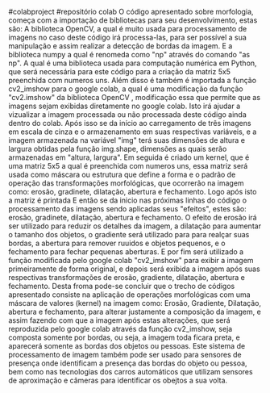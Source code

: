 #colabproject
#repositório colab
O código apresentado sobre morfologia, começa com a importação de bibliotecas para seu desenvolvimento, estas são: 
A biblioteca OpenCV, a qual é muito usada para processamento de imagens no caso deste código irá processa-las, para ser possível a sua manipulação e assim realizar a detecção de bordas da imagem.
E a biblioteca numpy a qual é renomeda como "np" através do comando "as np". A qual  é uma biblioteca usada para computação numérica em Python, que será necessária para este código para a criação da matriz 5x5 preenchida com numeros uns. 
Além disso é também é importada a função cv2_imshow para o google colab, a qual é uma modificação da função "cv2.imshow" da biblioteca OpenCV , modificação essa que permite que as imagens sejam exibidas diretamente no google colab. Isto irá ajudar a vizualizar a imagem processada ou não processada deste código ainda dentro do colab.
Após isso se da início ao carregamento de três imagens em escala de cinza e o armazenamento em suas respectivas variáveis, e a imagem armazenada na variável "img" terá suas dimensões de altura e largura obtidas pela função img.shape, dimensões as quais serão armazenadas em "altura, largura". 
Em seguida é criado um kernel, que é uma matriz 5x5 a qual é preenchida com numeros uns, essa matriz será usada como máscara ou estrutura que define a forma e o padrão de operação das transformações morfológicas, que ocorrerão na imagem como: erosão, gradinete,  dilatação, abertura e fechamento. Logo após isto a matriz é printada 
E então se da inicio nas próximas linhas do código o processamento das imagens sendo aplicadas seus "efeitos", estes são: erosão, gradinete,  dilatação, abertura e fechamento. 
O efeito de erosão irá ser utilizado para reduzir os detalhes da imagem, a dilatação para aumentar o tamanho dos objetos, o gradiente será utilizado para para realçar suas bordas, a abertura para remover ruuidos e objetos pequenos, e o fechamento para fechar pequenas aberturas.
E por fim será utilizado a função modificada pelo google colab "cv2_imshow" para exibir a imagem primeiramente de forma original, e depois será exibida a imagem após suas respectivas transformações de erosão, gradiente, dilatação, abertura e fechamento.
Desta froma pode-se concluir que o trecho de códigos apresentado consiste na aplicação de operações morfológicas com uma máscara de valores (kernel) na imagem como: Erosão, Gradiente, Dilatação, abertura e fechamento, para alterar justamente a composição da imagem, e assim fazendo com que a imagem após estas alterações, que será reproduzida pelo google colab através da função cv2_imshow, seja composta somente por bordas, ou seja, a imagem toda ficara preta, e aparecerá somente as bordas dos objetos ou pessoas. 
Este sistema de processamento de imagem também pode ser usado para sensores de presença onde identificam a presença das bordas do objeto ou pessoa, bem como nas tecnologias dos carros automáticos que utilizam sensores de aproximação e câmeras para identificar os obejtos a sua volta.
